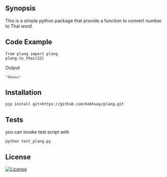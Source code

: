 ## Synopsis

This is a simple python package that provide a function to convert number to Thai word.

## Code Example

```
from plang import plang
plang.to_thai(22)
```
Output
```
'ยี่สิบสอง'
```

## Installation

```
pip install git+https://github.com/kekhuay/plang.git
```

## Tests

you can invoke test script with
```
python test_plang.py
```

## License

[![License](https://img.shields.io/badge/license-MIT-blue.svg?style=flat)](https://github.com/rkcosmos/deepcut/blob/master/LICENSE)
